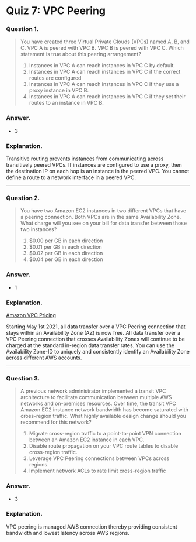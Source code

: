 # Quiz 7: VPC Peering

### Question 1.

> You have created three Virtual Private Clouds (VPCs) named A, B, and C.
> VPC A is peered with VPC B. VPC B is peered with VPC C.
> Which statement is true about this peering arrangement?
>
> 1. Instances in VPC A can reach instances in VPC C by default.
> 2. Instances in VPC A can reach instances in VPC C if the correct routes are configured
> 3. Instances in VPC A can reach instances in VPC C if they use a proxy instance in VPC B.
> 4. Instances in VPC A can reach instances in VPC C if they set their routes to an instance in VPC B.

### Answer.

- 3

### Explanation.

Transitive routing prevents instances from communicating across transitively peered VPCs.
If instances are configured to use a proxy, then the destination IP on each hop is an instance in the peered VPC.
You cannot define a route to a network interface in a peered VPC.

---

### Question 2.

> You have two Amazon EC2 instances in two different VPCs that have a peering connection.
> Both VPCs are in the same Availability Zone.
> What charge will you see on your bill for data transfer between those two instances?
>
> 1. $0.00 per GB in each direction
> 2. $0.01 per GB in each direction
> 3. $0.02 per GB in each direction
> 4. $0.04 per GB in each direction

### Answer.

- 1

### Explanation.

[Amazon VPC Pricing](https://aws.amazon.com/about-aws/whats-new/2021/05/amazon-vpc-announces-pricing-change-for-vpc-peering/)

Starting May 1st 2021, all data transfer over a VPC Peering connection that stays within an Availability Zone (AZ) is now free.
All data transfer over a VPC Peering connection that crosses Availability Zones will continue to be charged at the standard in-region data transfer rates.
You can use the Availability Zone-ID to uniquely and consistently identify an Availability Zone across different AWS accounts.

---

### Question 3.

> A previous network administrator implemented a transit VPC architecture to facilitate communication between multiple AWS networks and on-premises resources.
> Over time, the transit VPC Amazon EC2 instance network bandwidth has become saturated with cross-region traffic.
> What highly available design change should you recommend for this network?
>
> 1. Migrate cross-region traffic to a point-to-point VPN connection between an Amazon EC2 instance in each VPC.
> 2. Disable route propagation on your VPC route tables to disable cross-region traffic.
> 3. Leverage VPC Peering connections between VPCs across regions.
> 4. Implement network ACLs to rate limit cross-region traffic

### Answer.

- 3

### Explanation.

VPC peering is managed AWS connection thereby providing consistent bandwidth and lowest latency across AWS regions.

